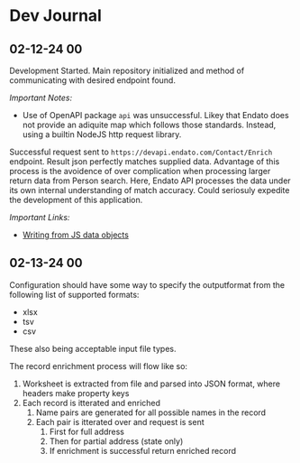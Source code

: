 # Dev Journal
## 02-12-24 00
Development Started. Main repository initialized and method of communicating with desired endpoint found.

*Important Notes:*
- Use of OpenAPI package `api` was unsuccessful. Likey that Endato does not provide an adiquite map which follows those standards. Instead, using a builtin NodeJS http request library.

Successful request sent to `https://devapi.endato.com/Contact/Enrich` endpoint. Result json perfectly matches supplied data. Advantage of this process is the avoidence of over complication when processing larger return data from Person search. Here, Endato API processes the data under its own internal understanding of match accuracy. Could seriosuly expedite the development of this application.

*Important Links:*
 - [Writing from JS data objects](https://docs.sheetjs.com/docs/api/utilities/array)
## 02-13-24 00
Configuration should have some way to specify the outputformat from the following list of supported formats:

- xlsx
- tsv
- csv

These also being acceptable input file types.

The record enrichment process will flow like so:
1. Worksheet is extracted from file and parsed into JSON format, where headers make property keys
2. Each record is itterated and enriched
    1. Name pairs are generated for all possible names in the record
    2. Each pair is itterated over and request is sent
        1. First for full address
        2. Then for partial address (state only)
        3. If enrichment is successful return enriched record